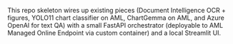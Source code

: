 This repo skeleton wires up existing pieces (Document Intelligence OCR + figures, YOLO11 chart classifier on AML, ChartGemma on AML, and Azure OpenAI for text QA) with a small FastAPI orchestrator (deployable to AML Managed Online Endpoint via custom container) and a local Streamlit UI.